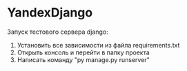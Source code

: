 # YandexDjango

Запуск тестового сервера django:
1) Установить все зависимости из файла requirements.txt
2) Открыть консоль и перейти в папку проекта
3) Написать команду "py manage.py runserver"

